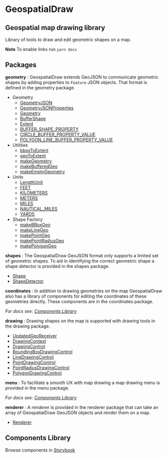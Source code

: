 # GeospatialDraw
## Geospatial map drawing library

Library of tools to draw and edit geometric shapes on a map.

**Note** To enable links run `yarn docs`

## Packages

**geometry**
:  GeospatialDraw extends GeoJSON to communicate geometric shapes by adding properties to `Feature` JSON objects. That format is defined in the geometry package.

 * Geometry
   * [GeometryJSON](https://unpkg.com/geospatialdraw@0.3.5/target/storybook/docs/modules/_geometry_geometry_.html#geometryjson)
   * [GeometryJSONProperties](https://unpkg.com/geospatialdraw@0.3.5/target/storybook/docs/modules/_geometry_geometry_.html#geometryjsonproperties)
   * [Geometry](https://unpkg.com/geospatialdraw@0.3.5/target/storybook/docs/modules/_geometry_geometry_.html#geometry)
   * [BufferShape](https://unpkg.com/geospatialdraw@0.3.5/target/storybook/docs/modules/_geometry_geometry_.html#buffershape)
   * [Extent](https://unpkg.com/geospatialdraw@0.3.5/target/storybook/docs/modules/_geometry_geometry_.html#extent)
   * [BUFFER_SHAPE_PROPERTY](https://unpkg.com/geospatialdraw@0.3.5/target/storybook/docs/modules/_geometry_geometry_.html#buffer_shape_property)
   * [CIRCLE_BUFFER_PROPERTY_VALUE](https://unpkg.com/geospatialdraw@0.3.5/target/storybook/docs/modules/_geometry_geometry_.html#circle_buffer_property_value)
   * [POLYGON_LINE_BUFFER_PROPERTY_VALUE](https://unpkg.com/geospatialdraw@0.3.5/target/storybook/docs/modules/_geometry_geometry_.html#polygon_line_buffer_property_value)
 * Utilities
   * [bboxToExtent](https://unpkg.com/geospatialdraw@0.3.5/target/storybook/docs/modules/_geometry_utilities_.html#bboxtoextent)
   * [geoToExtent](https://unpkg.com/geospatialdraw@0.3.5/target/storybook/docs/modules/_geometry_utilities_.html#geotoextent)
   * [makeGeometry](https://unpkg.com/geospatialdraw@0.3.5/target/storybook/docs/modules/_geometry_utilities_.html#makegeometry)
   * [makeBufferedGeo](https://unpkg.com/geospatialdraw@0.3.5/target/storybook/docs/modules/_geometry_utilities_.html#makebufferedgeo)
   * [makeEmptyGeometry](https://unpkg.com/geospatialdraw@0.3.5/target/storybook/docs/modules/_geometry_utilities_.html#makeemptygeometry)
 * Units
   * [LengthUnit](https://unpkg.com/geospatialdraw@0.3.5/target/storybook/docs/modules/_geometry_units_.html#lengthunit)
   * [FEET](https://unpkg.com/geospatialdraw@0.3.5/target/storybook/docs/modules/_geometry_units_.html#feet)
   * [KILOMETERS](https://unpkg.com/geospatialdraw@0.3.5/target/storybook/docs/modules/_geometry_units_.html#kilometers)
   * [METERS](https://unpkg.com/geospatialdraw@0.3.5/target/storybook/docs/modules/_geometry_units_.html#meters)
   * [MILES](https://unpkg.com/geospatialdraw@0.3.5/target/storybook/docs/modules/_geometry_units_.html#miles)
   * [NAUTICAL_MILES](https://unpkg.com/geospatialdraw@0.3.5/target/storybook/docs/modules/_geometry_units_.html#nautical_miles)
   * [YARDS](https://unpkg.com/geospatialdraw@0.3.5/target/storybook/docs/modules/_geometry_units_.html#yards)
 * Shape Factory
   * [makeBBoxGeo](https://unpkg.com/geospatialdraw@0.3.5/target/storybook/docs/modules/_geometry_shape_factory_.html#makebboxgeo)
   * [makeLineGeo](https://unpkg.com/geospatialdraw@0.3.5/target/storybook/docs/modules/_geometry_shape_factory_.html#makelinegeo)
   * [makePointGeo](https://unpkg.com/geospatialdraw@0.3.5/target/storybook/docs/modules/_geometry_shape_factory_.html#makepointgeo)
   * [makePointRadiusGeo](https://unpkg.com/geospatialdraw@0.3.5/target/storybook/docs/modules/_geometry_shape_factory_.html#makepointradiusgeo)
   * [makePolygonGeo](https://unpkg.com/geospatialdraw@0.3.5/target/storybook/docs/modules/_geometry_shape_factory_.html#makepolygongeo)

**shapes**
: The GeospatialDraw GeoJSON format only supports a limited set of geometric shapes. To aid in identifying the correct geometric shape a shape detector is provided in the shapes package.

 * [Shape](https://unpkg.com/geospatialdraw@0.3.5/target/storybook/docs/modules/_shape_utils_shape_.html#shape)
 * [ShapeDetector](https://unpkg.com/geospatialdraw@0.3.5/target/storybook/docs/classes/_shape_utils_shape_detector_.shapedetector.html)

**coordinates**
: In addition to drawing geometries on the map GeospatialDraw also has a library of components for editing the coordinates of these geometries directly. These components are in the coordinates package.

*For docs see: [Components Library](#components-library)*

**drawing**
: Drawing shapes on the map is supported with drawing tools in the drawing package.

 * [UpdatedGeoReceiver](https://unpkg.com/geospatialdraw@0.3.5/target/storybook/docs/modules/_drawing_controls_geo_receiver_.html#updatedgeoreceiver)
 * [DrawingContext](https://unpkg.com/geospatialdraw@0.3.5/target/storybook/docs/classes/_drawing_controls_drawing_context_.drawingcontext.html)
 * [DrawingControl](https://unpkg.com/geospatialdraw@0.3.5/target/storybook/docs/interfaces/_drawing_controls_drawing_control_.drawingcontrol.html)
 * [BoundingBoxDrawingControl](https://unpkg.com/geospatialdraw@0.3.5/target/storybook/docs/classes/_drawing_controls_bounding_box_drawing_control_.boundingboxdrawingcontrol.html)
 * [LineDrawingControl](https://unpkg.com/geospatialdraw@0.3.5/target/storybook/docs/classes/_drawing_controls_line_drawing_control_.linedrawingcontrol.html)
 * [PointDrawingControl](https://unpkg.com/geospatialdraw@0.3.5/target/storybook/docs/classes/_drawing_controls_point_drawing_control_.pointdrawingcontrol.html)
 * [PointRadiusDrawingControl](https://unpkg.com/geospatialdraw@0.3.5/target/storybook/docs/classes/_drawing_controls_point_radius_drawing_control_.pointradiusdrawingcontrol.html)
 * [PolygonDrawingControl](https://unpkg.com/geospatialdraw@0.3.5/target/storybook/docs/classes/_drawing_controls_polygon_drawing_control_.polygondrawingcontrol.html)

**menu**
: To facilitate a smooth UX with map drawing a map drawing menu is provided in the menu package.

*For docs see: [Components Library](#components-library)*

**renderer**
: A renderer is provided in the renderer package that can take an array of GeospatialDraw GeoJSON objects and render them on a map.

 * [Renderer](https://unpkg.com/geospatialdraw@0.3.5/target/storybook/docs/classes/_renderer_renderer_.renderer.html)

## Components Library

Browse components in [Storybook](https://unpkg.com/geospatialdraw@0.3.5/target/storybook/index.html)
